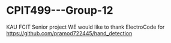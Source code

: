 # CPIT499---Group-12
KAU FCIT Senior project 
WE would like to thank ElectroCode for https://github.com/pramod722445/hand_detection
